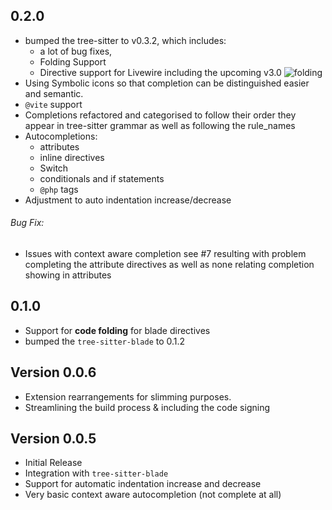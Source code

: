 ## 0.2.0
- bumped the tree-sitter to v0.3.2, which includes:
    - a lot of bug fixes,
    - Folding Support
    - Directive support for Livewire including the upcoming v3.0
    ![folding](https://github-production-user-asset-6210df.s3.amazonaws.com/11975985/254418729-ba36eb66-fee4-4898-b94c-8f503a012122.gif "folding")
- Using Symbolic icons so that completion can be distinguished easier and semantic.
- `@vite` support
- Completions refactored and categorised to follow their order they appear in tree-sitter grammar as well as following the rule_names
- Autocompletions:
    - attributes
    - inline directives
    - Switch
    - conditionals and if statements
    - `@php` tags
- Adjustment to auto indentation increase/decrease


###### Bug Fix:
- Issues with context aware completion see #7 resulting with problem completing the attribute directives as well as none relating completion showing in attributes


## 0.1.0

-   Support for **code folding** for blade directives
-   bumped the `tree-sitter-blade` to 0.1.2

## Version 0.0.6

-   Extension rearrangements for slimming purposes.
-   Streamlining the build process & including the code signing

## Version 0.0.5

-   Initial Release
-   Integration with `tree-sitter-blade`
-   Support for automatic indentation increase and decrease
-   Very basic context aware autocompletion (not complete at all)
